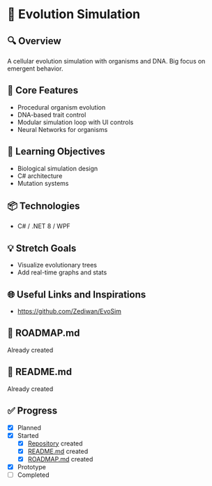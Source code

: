 # 🧪 Evolution Simulation

## 🔍 Overview
A cellular evolution simulation with organisms and DNA.
Big focus on emergent behavior.

## 🔧 Core Features
- Procedural organism evolution
- DNA-based trait control
- Modular simulation loop with UI controls
- Neural Networks for organisms

## 🧠 Learning Objectives
- Biological simulation design
- C# architecture
- Mutation systems

## 📦 Technologies
- C# / .NET 8 / WPF

## 💡 Stretch Goals
- Visualize evolutionary trees
- Add real-time graphs and stats

## 🌐 Useful Links and Inspirations
- https://github.com/Zediwan/EvoSim

## 📄 ROADMAP.md
Already created

## 📘 README.md
Already created

## ✅ Progress
- [x] Planned
- [X] Started
  - [X] [Repository](https://github.com/Zediwan/EvoSim) created
  - [X] [README.md](https://github.com/Zediwan/EvoSim/blob/main/README.md) created
  - [X] [ROADMAP.md](https://github.com/Zediwan/EvoSim/blob/main/ROADMAP.md) created
- [X] Prototype
- [ ] Completed
